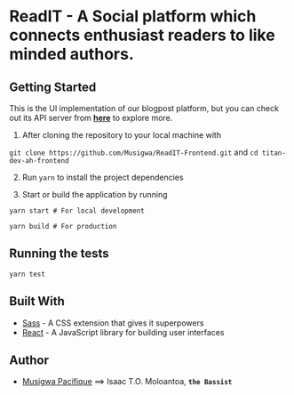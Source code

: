 # ReadIT - A Social platform which connects enthusiast readers to like minded authors.

## Getting Started

This is the UI implementation of our blogpost platform, but you can check out its API server from **[here](https://github.com/Musigwa/ReadIT-Backend)** to explore more.

1. After cloning the repository to your local machine with

`git clone https://github.com/Musigwa/ReadIT-Frontend.git`
and `cd titan-dev-ah-frontend`

2. Run `yarn` to install the project dependencies

3. Start or build the application by running

`yarn start # For local development`

`yarn build # For production`

## Running the tests

`yarn test`

## Built With

- [Sass](https://sass-lang.com/) - A CSS extension that gives it superpowers
- [React](https://reactjs.org/) - A JavaScript library for building user interfaces

## Author

- [Musigwa Pacifique](https://github.com/Musigwa) ==> Isaac T.O. Moloantoa, **`the Bassist`**
